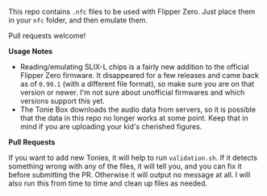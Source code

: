 
This repo contains `.nfc` files to be used with Flipper Zero. Just place them in your `nfc` folder, and then emulate them.

Pull requests welcome!

**Usage Notes**

*  Reading/emulating SLIX-L chips is a fairly new addition to the official Flipper Zero firmware. It disappeared for a few releases and came back as of `0.99.1` (with a different file format), so make sure you are on that version or newer. I'm not sure about unofficial firmwares and which versions support this yet.
* The Tonie Box downloads the audio data from servers, so it is possible that the data in this repo no longer works at some point. Keep that in mind if you are uploading your kid's cherished figures.

**Pull Requests**

If you want to add new Tonies, it will help to run `validation.sh`. If it detects something wrong with any of the files, it will tell you, and you can fix it before submitting the PR. Otherwise it will output no message at all. I will also run this from time to time and clean up files as needed.